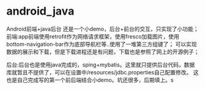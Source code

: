 # android_java
Android前端+java后台
还是一个小demo，后台+前台的交互，只实现了小功能；
前端:app前端使用retrofit作为网络请求框架，使用fresco加载图片，使用bottom-navigation-bar作为底部导航栏等..使用了一堆第三方组键了；
可以实现数据的展示和下载，但是下载进程还是有问题，下载也是参照了网上的开源例子；

后台:后台也是使用java完成的，sping+mybatis。这里就只提供后台代码，数据库就暂且不提供了，可以在设置中/resources/jdbc.properties自己配置修改。
这也是自己完成写的第一个前后端结合小demo。坑还很多，后期填上。s
